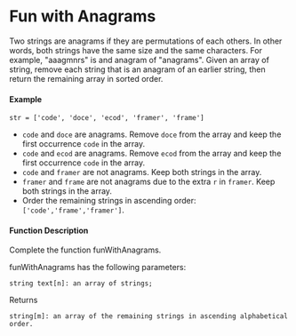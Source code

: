 # Fun with Anagrams

Two strings are anagrams if they are permutations of each others. In other words, both strings have the same size and the same characters. For example, "aaagmnrs" is and anagram of "anagrams". Given an array of string, remove each string that is an anagram of an earlier string, then return the remaining array in sorted order.

#### Example

```str = ['code', 'doce', 'ecod', 'framer', 'frame']```

* ```code``` and ```doce``` are anagrams. Remove ```doce``` from the array and keep the first occurrence ```code``` in the array.
* ```code``` and ```ecod``` are anagrams. Remove ```ecod``` from the array and keep the first occurrence ```code``` in the array.
* ```code``` and ```framer``` are not anagrams. Keep both strings in the array.
* ```framer``` and ```frame``` are not anagrams due to the extra ```r``` in ```framer```. Keep both strings in the array.
* Order the remaining strings in ascending order: ```['code','frame','framer']```.

#### Function Description
Complete the function funWithAnagrams.

funWithAnagrams has the following parameters:

```string text[n]: an array of strings;```

Returns

```string[m]: an array of the remaining strings in ascending alphabetical order.```

